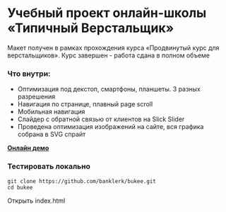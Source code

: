 # Учебный проект онлайн-школы «Типичный Верстальщик»

Макет получен в рамках прохождения курса «Продвинутый курс для верстальщиков». Курс завершен - работа сдана в полном объеме

### Что внутри:

- Оптимизация под декстоп, смартфоны, планшеты. 3 разных разрешения
- Навигация по странице, плавный page scroll
- Мобильная навигация
- Слайдер с обратной связью от клиентов на Slick Slider
- Проведена оптимизация изображений на сайте, вся графика собрана в SVG спрайт


[**Онлайн демо**](https://banklerk.github.io/bukee/)

### Тестировать локально

```
git clone https://github.com/banklerk/bukee.git
cd bukee
```

Открыть index.html